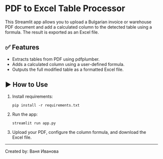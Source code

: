 # PDF to Excel Table Processor

This Streamlit app allows you to upload a Bulgarian invoice or warehouse PDF document
and add a calculated column to the detected table using a formula.
The result is exported as an Excel file.

## ✅ Features
- Extracts tables from PDF using pdfplumber.
- Adds a calculated column using a user-defined formula.
- Outputs the full modified table as a formatted Excel file.

## ▶️ How to Use
1. Install requirements:
   ```
   pip install -r requirements.txt
   ```

2. Run the app:
   ```
   streamlit run app.py
   ```

3. Upload your PDF, configure the column formula, and download the Excel file.

---

Created by: Ваня Иванова
